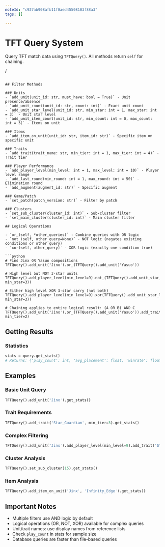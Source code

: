 ```yaml
---
noteId: "c927ab908afb11f0aed45508103f88a3"
tags: []

---
```


# TFT Query System

Query TFT match data using `TFTQuery()`. All methods return `self` for chaining.

/
```

## Filter Methods

### Units
- `add_unit(unit_id: str, must_have: bool = True)` - Unit presence/absence
- `add_unit_count(unit_id: str, count: int)` - Exact unit count
- `add_unit_star_level(unit_id: str, min_star: int = 1, max_star: int = 3)` - Unit star level
- `add_unit_item_count(unit_id: str, min_count: int = 0, max_count: int = 3)` - Items on unit

### Items
- `add_item_on_unit(unit_id: str, item_id: str)` - Specific item on specific unit

### Traits
- `add_trait(trait_name: str, min_tier: int = 1, max_tier: int = 4)` - Trait tier

### Player Performance
- `add_player_level(min_level: int = 1, max_level: int = 10)` - Player level range
- `add_last_round(min_round: int = 1, max_round: int = 50)` - Elimination round
- `add_augment(augment_id: str)` - Specific augment

### Game/Patch
- `set_patch(patch_version: str)` - Filter by patch

### Clusters
- `set_sub_cluster(cluster_id: int)` - Sub-cluster filter
- `set_main_cluster(cluster_id: int)` - Main cluster filter

## Logical Operations

- `or_(self, *other_queries)` - Combine queries with OR logic
- `not_(self, other_query=None)` - NOT logic (negates existing conditions or other query)
- `xor(self, other_query)` - XOR logic (exactly one condition true)

```python
# Find Jinx OR Yasuo compositions
TFTQuery().add_unit('Jinx').or_(TFTQuery().add_unit('Yasuo'))

# High level but NOT 3-star units
TFTQuery().add_player_level(min_level=9).not_(TFTQuery().add_unit_star_level('Jinx', min_star=3))

# Either high level XOR 3-star carry (not both)
TFTQuery().add_player_level(min_level=9).xor(TFTQuery().add_unit_star_level('Jinx', min_star=3))

# Chaining applies to entire logical result: (A OR B) AND C
TFTQuery().add_unit('Jinx').or_(TFTQuery().add_unit('Yasuo')).add_trait('Star_Guardian', min_tier=2)
```

## Getting Results

### Statistics
```python
stats = query.get_stats()
# Returns: {'play_count': int, 'avg_placement': float, 'winrate': float, 'top4_rate': float}
```


## Examples

### Basic Unit Query
```python
TFTQuery().add_unit('Jinx').get_stats()
```

### Trait Requirements
```python
TFTQuery().add_trait('Star_Guardian', min_tier=3).get_stats()
```

### Complex Filtering
```python
TFTQuery().add_unit('Jinx').add_player_level(min_level=9).add_trait('Star_Guardian', min_tier=2).get_stats()
```

### Cluster Analysis
```python
TFTQuery().set_sub_cluster(15).get_stats()
```

### Item Analysis
```python
TFTQuery().add_item_on_unit('Jinx', 'Infinity_Edge').get_stats()
```

## Important Notes

- Multiple filters use AND logic by default
- Logical operations (OR, NOT, XOR) available for complex queries
- Unit/trait names: use display names from reference lists
- Check `play_count` in stats for sample size
- Database queries are faster than file-based queries